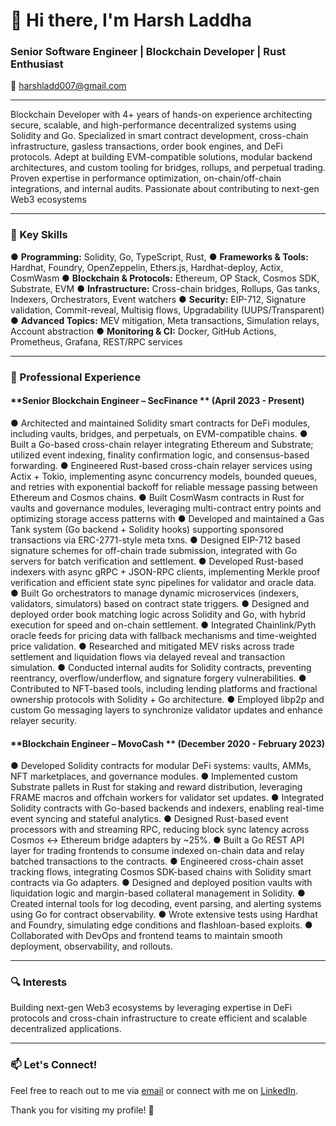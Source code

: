 # 👋 Hi there, I'm Harsh Laddha

### Senior Software Engineer | Blockchain Developer | Rust Enthusiast

📧 [harshladd007@gmail.com](mailto:harshladd007@gmail.com)

---

Blockchain Developer with 4+ years of hands-on experience architecting secure, scalable, and high-performance 
decentralized  systems  using  Solidity  and  Go.  Specialized  in  smart  contract  development,  cross-chain 
infrastructure, gasless transactions, order book engines, and DeFi protocols. Adept at building EVM-compatible 
solutions, modular backend architectures, and custom tooling for bridges, rollups, and perpetual trading. Proven 
expertise in performance optimization, on-chain/off-chain integrations, and internal audits. Passionate about 
contributing to next-gen Web3 ecosystems

---

### 🌟 Key Skills

●  **Programming:** Solidity, Go, TypeScript, Rust, 
●  **Frameworks & Tools:** Hardhat, Foundry, OpenZeppelin, Ethers.js, Hardhat-deploy, Actix, CosmWasm 
●  **Blockchain & Protocols:** Ethereum, OP Stack, Cosmos SDK, Substrate, EVM 
●  **Infrastructure:** Cross-chain bridges, Rollups, Gas tanks, Indexers, Orchestrators, Event watchers 
●  **Security:** EIP-712, Signature validation, Commit-reveal, Multisig flows, Upgradability (UUPS/Transparent) 
●  **Advanced Topics:** MEV mitigation, Meta transactions, Simulation relays, Account abstraction 
●  **Monitoring & CI:** Docker, GitHub Actions, Prometheus, Grafana, REST/RPC services

---

### 💼 Professional Experience

#### **Senior Blockchain Engineer – SecFinance ** (April 2023 - Present)
●  Architected  and maintained Solidity smart contracts for DeFi modules, including vaults, bridges, and 
perpetuals, on EVM-compatible chains. 
●  Built a Go-based cross-chain relayer integrating Ethereum and Substrate; utilized event indexing, finality 
confirmation logic, and consensus-based forwarding. 
●  Engineered  Rust-based  cross-chain  relayer  services  using  Actix  +  Tokio,  implementing  async 
concurrency models, bounded queues, and retries with exponential backoff for reliable message passing 
between Ethereum and Cosmos chains. 
●  Built CosmWasm contracts in Rust for vaults and governance modules, leveraging multi-contract entry 
points  and optimizing storage access patterns with 
●  Developed  and maintained a Gas Tank system (Go backend + Solidity hooks) supporting sponsored 
transactions via ERC-2771-style meta txns. 
●  Designed EIP-712 based signature schemes for off-chain trade submission, integrated with Go servers for 
batch verification and settlement. 
●  Developed  Rust-based  indexers  with  async  gRPC  +  JSON-RPC  clients,  implementing Merkle proof 
verification and efficient state sync pipelines for validator and oracle data. 
●  Built  Go  orchestrators  to  manage dynamic microservices (indexers, validators, simulators) based on 
contract state triggers. 
●  Designed and deployed order book matching logic across Solidity and Go, with hybrid execution for 
speed and on-chain settlement. 
●  Integrated Chainlink/Pyth oracle feeds for pricing data with fallback mechanisms and time-weighted 
price validation. 
●  Researched and mitigated MEV risks across trade settlement and liquidation flows via delayed reveal 
and transaction simulation. 
●  Conducted  internal  audits  for  Solidity  contracts,  preventing  reentrancy,  overflow/underflow,  and 
signature forgery vulnerabilities. 
●  Contributed to NFT-based tools, including lending platforms and fractional ownership protocols with 
Solidity + Go architecture. 
●  Employed  libp2p  and  custom  Go  messaging  layers  to  synchronize  validator updates and enhance 
relayer security.

#### **Blockchain Engineer – MovoCash ** (December 2020 - February 2023)
●  Developed  Solidity  contracts  for  modular  DeFi  systems:  vaults,  AMMs,  NFT  marketplaces,  and 
governance modules. 
●  Implemented custom Substrate pallets in Rust for staking and reward distribution, leveraging FRAME 
macros and offchain workers for validator set updates. 
●  Integrated Solidity contracts with Go-based backends and indexers, enabling real-time event syncing 
and stateful analytics. 
●  Designed Rust-based event processors with and streaming RPC, reducing block sync latency across 
Cosmos ↔ Ethereum bridge adapters by ~25%. 
●  Built a Go REST API layer for trading frontends to consume indexed on-chain data and relay batched 
transactions to the contracts. 
●  Engineered cross-chain asset tracking flows, integrating Cosmos SDK-based chains with Solidity smart 
contracts via Go adapters. 
●  Designed and deployed position vaults with liquidation logic and margin-based collateral management 
in Solidity. 
●  Created internal tools for log decoding, event parsing, and alerting systems using Go for contract 
observability. 
●  Wrote extensive tests using Hardhat and Foundry, simulating edge conditions and flashloan-based 
exploits. 
●  Collaborated with DevOps and frontend teams to maintain smooth deployment, observability, and 
rollouts. 


---

### 🔍 Interests
Building next-gen Web3 ecosystems by leveraging expertise in DeFi protocols and cross-chain infrastructure to create efficient and scalable decentralized applications.

---

### 📫 Let's Connect!
Feel free to reach out to me via [email](mailto:harshladdhaxo@gmail.com) or connect with me on [LinkedIn](https://www.linkedin.com/in/harsh-laddha-676937382/).

Thank you for visiting my profile! 🚀
